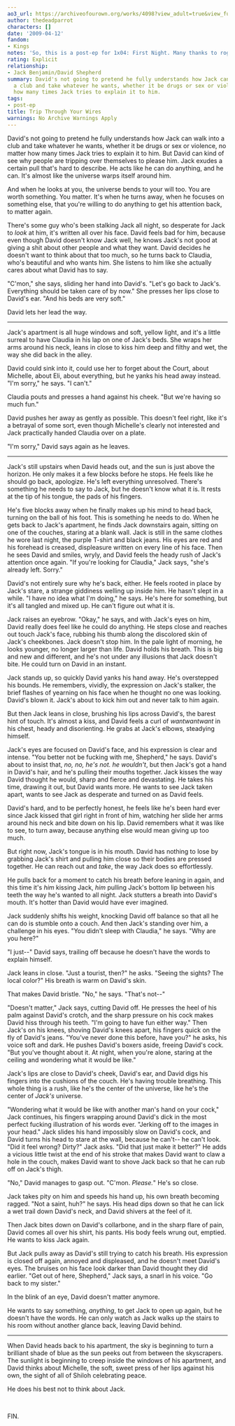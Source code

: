 ```yaml
---
ao3_url: https://archiveofourown.org/works/4098?view_adult=true&view_full_work=true
author: thedeadparrot
characters: []
date: '2009-04-12'
fandom:
- Kings
notes: 'So, this is a post-ep for 1x04: First Night. Many thanks to roga for the beta.'
rating: Explicit
relationship:
- Jack Benjamin/David Shepherd
summary: David's not going to pretend he fully understands how Jack can walk into
  a club and take whatever he wants, whether it be drugs or sex or violence, no matter
  how many times Jack tries to explain it to him.
tags:
- post-ep
title: Trip Through Your Wires
warnings: No Archive Warnings Apply
---
```


David's not going to pretend he fully understands how Jack can walk into a club and take whatever he wants, whether it be drugs or sex or violence, no matter how many times Jack tries to explain it to him. But David can kind of see why people are tripping over themselves to please him. Jack exudes a certain pull that's hard to describe. He acts like he can do anything, and he can. It's almost like the universe warps itself around him.

And when he looks at you, the universe bends to your will too. You are worth something. You matter. It's when he turns away, when he focuses on something else, that you're willing to do anything to get his attention back, to matter again.

There's some guy who's been stalking Jack all night, so desperate for Jack to *look* at him, it's written all over his face. David feels bad for him, because even though David doesn't know Jack well, he knows Jack's not good at giving a shit about other people and what they want. David decides he doesn't want to think about that too much, so he turns back to Claudia, who's beautiful and who wants him. She listens to him like she actually cares about what David has to say.

"C'mon," she says, sliding her hand into David's. "Let's go back to Jack's. Everything should be taken care of by now." She presses her lips close to David's ear. "And his beds are very soft."

David lets her lead the way.

---

Jack's apartment is all huge windows and soft, yellow light, and it's a little surreal to have Claudia in his lap on one of Jack's beds. She wraps her arms around his neck, leans in close to kiss him deep and filthy and wet, the way she did back in the alley.

David could sink into it, could use her to forget about the Court, about Michelle, about Eli, about everything, but he yanks his head away instead. "I'm sorry," he says. "I can't."

Claudia pouts and presses a hand against his cheek. "But we're having so much fun."

David pushes her away as gently as possible. This doesn't feel right, like it's a betrayal of some sort, even though Michelle's clearly not interested and Jack practically handed Claudia over on a plate.

"I'm sorry," David says again as he leaves.

---

Jack's still upstairs when David heads out, and the sun is just above the horizon. He only makes it a few blocks before he stops. He feels like he should go back, apologize. He's left everything unresolved. There's something he needs to say to Jack, but he doesn't know what it is. It rests at the tip of his tongue, the pads of his fingers.

He's five blocks away when he finally makes up his mind to head back, turning on the ball of his foot. This is something he needs to do. When he gets back to Jack's apartment, he finds Jack downstairs again, sitting on one of the couches, staring at a blank wall. Jack is still in the same clothes he wore last night, the purple T-shirt and black jeans. His eyes are red and his forehead is creased, displeasure written on every line of his face. Then he sees David and smiles, wryly, and David feels the heady rush of Jack's attention once again. "If you're looking for Claudia," Jack says, "she's already left. Sorry."

David's not entirely sure why he's back, either. He feels rooted in place by Jack's stare, a strange giddiness welling up inside him. He hasn't slept in a while. "I have no idea what I'm doing," he says. He's here for something, but it's all tangled and mixed up. He can't figure out what it is.

Jack raises an eyebrow. "Okay," he says, and with Jack's eyes on him, David really does feel like he could do anything. He steps close and reaches out touch Jack's face, rubbing his thumb along the discolored skin of Jack's cheekbones. Jack doesn't stop him. In the pale light of morning, he looks younger, no longer larger than life. David holds his breath. This is big and new and different, and he's not under any illusions that Jack doesn't bite. He could turn on David in an instant.

Jack stands up, so quickly David yanks his hand away. He's overstepped his bounds. He remembers, vividly, the expression on Jack's stalker, the brief flashes of yearning on his face when he thought no one was looking. David's blown it. Jack's about to kick him out and never talk to him again.

But then Jack leans in close, brushing his lips across David's, the barest hint of touch. It's almost a kiss, and David feels a curl of *wantwantwant* in his chest, heady and disorienting. He grabs at Jack's elbows, steadying himself.

Jack's eyes are focused on David's face, and his expression is clear and intense. "You better not be fucking with me, Shepherd," he says. David's about to insist that, *no, no, he's not. he wouldn't*, but then Jack's got a hand in David's hair, and he's pulling their mouths together. Jack kisses the way David thought he would, sharp and fierce and devastating. He takes his time, drawing it out, but David wants more. He wants to see Jack taken apart, wants to see Jack as desperate and turned on as David feels.

David's hard, and to be perfectly honest, he feels like he's been hard ever since Jack kissed that girl right in front of him, watching her slide her arms around his neck and bite down on his lip. David remembers what it was like to see, to turn away, because anything else would mean giving up too much.

But right now, Jack's tongue is in his mouth. David has nothing to lose by grabbing Jack's shirt and pulling him close so their bodies are pressed together. He can reach out and *take*, the way Jack does so effortlessly.

He pulls back for a moment to catch his breath before leaning in again, and this time it's *him* kissing Jack, *him* pulling Jack's bottom lip between his teeth the way he's wanted to all night. Jack stutters a breath into David's mouth. It's hotter than David would have ever imagined.

Jack suddenly shifts his weight, knocking David off balance so that all he can do is stumble onto a couch. And then Jack's standing over him, a challenge in his eyes. "You didn't sleep with Claudia," he says. "Why are you here?"

"I just--" David says, trailing off because he doesn't have the words to explain himself.

Jack leans in close. "Just a tourist, then?" he asks. "Seeing the sights? The local color?" His breath is warm on David's skin.

That makes David bristle. "No," he says. "That's not--"

"Doesn't matter," Jack says, cutting David off. He presses the heel of his palm against David's crotch, and the sharp pressure on his cock makes David hiss through his teeth. "I'm going to have fun either way." Then Jack's on his knees, shoving David's knees apart, his fingers quick on the fly of David's jeans. "You've never done this before, have you?" he asks, his voice soft and dark. He pushes David's boxers aside, freeing David's cock. "But you've thought about it. At night, when you're alone, staring at the ceiling and wondering what it would be like."

Jack's lips are close to David's cheek, David's ear, and David digs his fingers into the cushions of the couch. He's having trouble breathing. This whole thing is a rush, like he's the center of the universe, like he's the center of *Jack's* universe.

"Wondering what it would be like with another man's hand on your cock," Jack continues, his fingers wrapping around David's dick in the most perfect fucking illustration of his words ever. "Jerking off to the images in your head." Jack slides his hand impossibly slow on David's cock, and David turns his head to stare at the wall, because he can't-- he can't look. "Did it feel wrong? Dirty?" Jack asks. "Did that just make it better?" He adds a vicious little twist at the end of his stroke that makes David want to claw a hole in the couch, makes David want to shove Jack back so that he can rub off on Jack's thigh.

"No," David manages to gasp out. "C'mon. *Please.*" He's so close.

Jack takes pity on him and speeds his hand up, his own breath becoming ragged. "Not a saint, huh?" he says. His head dips down so that he can lick a wet trail down David's neck, and David shivers at the feel of it.

Then Jack bites down on David's collarbone, and in the sharp flare of pain, David comes all over his shirt, his pants. His body feels wrung out, emptied. He wants to kiss Jack again.

But Jack pulls away as David's still trying to catch his breath. His expression is closed off again, annoyed and displeased, and he doesn't meet David's eyes. The bruises on his face look darker than David thought they did earlier. "Get out of here, Shepherd," Jack says, a snarl in his voice. "Go back to my sister."

In the blink of an eye, David doesn't matter anymore.

He wants to say something, *anything*, to get Jack to open up again, but he doesn't have the words. He can only watch as Jack walks up the stairs to his room without another glance back, leaving David behind.

---

When David heads back to his apartment, the sky is beginning to turn a brilliant shade of blue as the sun peeks out from between the skyscrapers. The sunlight is beginning to creep inside the windows of his apartment, and David thinks about Michelle, the soft, sweet press of her lips against his own, the sight of all of Shiloh celebrating peace.

He does his best not to think about Jack.

 

FIN.